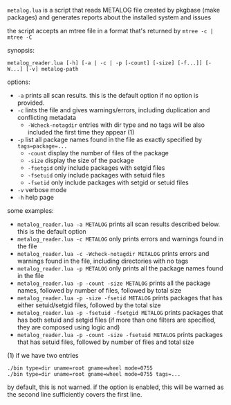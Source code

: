 `metalog.lua` is a script that reads METALOG file created by pkgbase
(make packages) and generates reports about the installed system
and issues

the script accepts an mtree file in a format that's returned by
`mtree -c | mtree -C`

synopsis:
```
metalog_reader.lua [-h] [-a | -c | -p [-count] [-size] [-f...]] [-W...] [-v] metalog-path
```

options:

* `-a` prints all scan results. this is the default option if no option is
  provided.
* `-c` lints the file and gives warnings/errors, including duplication and
  conflicting metadata
  *  `-Wcheck-notagdir` entries with dir type and no tags will be also included
     the first time they appear (1)
* `-p` list all package names found in the file as exactly specified by
  `tags=package=...`
  * `-count` display the number of files of the package
  * `-size` display the size of the package
  * `-fsetgid` only include packages with setgid files
  * `-fsetuid` only include packages with setuid files
  * `-fsetid` only include packages with setgid or setuid files
* `-v` verbose mode
* `-h` help page

some examples:

* `metalog_reader.lua -a METALOG`
  prints all scan results described below. this is the default option
* `metalog_reader.lua -c METALOG`
  only prints errors and warnings found in the file
* `metalog_reader.lua -c -Wcheck-notagdir METALOG`
  prints errors and warnings found in the file, including directories with no
  tags
* `metalog_reader.lua -p METALOG`
  only prints all the package names found in the file
* `metalog_reader.lua -p -count -size METALOG`
  prints all the package names, followed by number of files, followed by total
  size
* `metalog_reader.lua -p -size -fsetid METALOG`
  prints packages that has either setuid/setgid files, followed by the total
  size
* `metalog_reader.lua -p -fsetuid -fsetgid METALOG`
  prints packages that has both setuid and setgid files (if more than one
  filters are specified, they are composed using logic and)
* `metalog_reader.lua -p -count -size -fsetuid METALOG`
  prints packages that has setuid files, followed by number of files and total
  size

(1) if we have two entries
```
./bin type=dir uname=root gname=wheel mode=0755
./bin type=dir uname=root gname=wheel mode=0755 tags=...
```
by default, this is not warned. if the option is enabled, this will be warned
as the second line sufficiently covers the first line.
